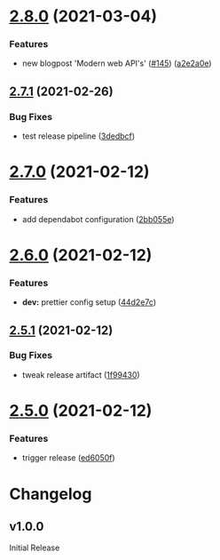 # [2.8.0](https://github.com/move4mobile/geekbites/compare/v2.7.1...v2.8.0) (2021-03-04)


### Features

* new blogpost 'Modern web API's' ([#145](https://github.com/move4mobile/geekbites/issues/145)) ([a2e2a0e](https://github.com/move4mobile/geekbites/commit/a2e2a0eed5669bcea961d8de31321cc4c5380a5c))

## [2.7.1](https://github.com/move4mobile/geekbites/compare/v2.7.0...v2.7.1) (2021-02-26)


### Bug Fixes

* test release pipeline ([3dedbcf](https://github.com/move4mobile/geekbites/commit/3dedbcf2a2cd2cebdfd0ffbd5cf9cfce5a705938))

# [2.7.0](https://github.com/move4mobile/geekbites/compare/v2.6.0...v2.7.0) (2021-02-12)


### Features

* add dependabot configuration ([2bb055e](https://github.com/move4mobile/geekbites/commit/2bb055ee45a4f4419a365d416831c7c4be476c02))

# [2.6.0](https://github.com/move4mobile/geekbites/compare/v2.5.1...v2.6.0) (2021-02-12)


### Features

* **dev:** prettier config setup ([44d2e7c](https://github.com/move4mobile/geekbites/commit/44d2e7c7a954ee60c0a43fbc9ba1d238c2c08679))

## [2.5.1](https://github.com/move4mobile/geekbites/compare/v2.5.0...v2.5.1) (2021-02-12)


### Bug Fixes

* tweak release artifact ([1f99430](https://github.com/move4mobile/geekbites/commit/1f994301e9c5f30c4da7eb177b5910840f336d45))

# [2.5.0](https://github.com/move4mobile/geekbites/compare/v2.4.14...v2.5.0) (2021-02-12)


### Features

* trigger release ([ed6050f](https://github.com/move4mobile/geekbites/commit/ed6050f636218413506e80f63d16b1bd3614f352))

# Changelog

## v1.0.0

Initial Release
